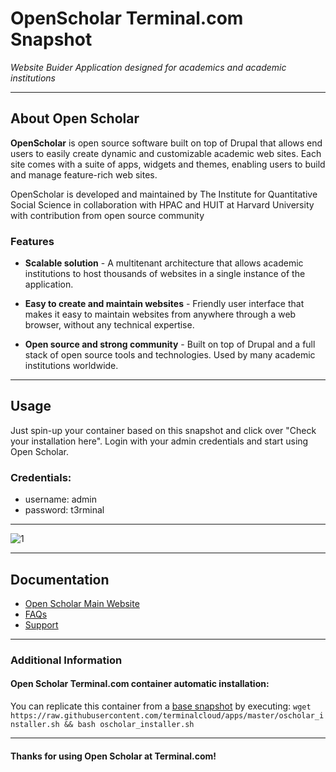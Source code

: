 # **OpenScholar** Terminal.com Snapshot
*Website Buider Application designed for academics and academic institutions*

---

## About Open Scholar
**OpenScholar** is  open source software built on top of Drupal that allows end users to easily create dynamic and customizable academic web sites. Each site comes with a suite of apps, widgets and themes, enabling users to build and manage feature-rich web sites.

OpenScholar is developed and maintained by The Institute for Quantitative Social Science in collaboration with HPAC and HUIT at Harvard University with contribution from open source community

### Features
- **Scalable solution** - A multitenant architecture that allows academic institutions to host thousands of websites in a single instance of the application.

- **Easy to create and maintain websites** - Friendly user interface that makes it easy to maintain websites from anywhere through a web browser, without any technical expertise.

- **Open source and strong community** - Built on top of Drupal and a full stack of open source tools and technologies. Used by many academic institutions worldwide.

---

## Usage

Just spin-up your container based on this snapshot and click over "Check your installation here".
Login with your admin credentials and start using Open Scholar.


### Credentials:

- username: admin
- password: t3rminal



---

![1](http://theopenscholar.org/sites/osops.openscholar.harvard.edu/files/styles/slideshow_960/public/theopenscholar/files/1_0.png)	

---

## Documentation
- [Open Scholar Main Website](http://theopenscholar.org/)
- [FAQs](http://theopenscholar.org/pages/frequently-asked-questions)
- [Support](http://theopenscholar.org/support)

---


### Additional Information
#### Open Scholar Terminal.com container automatic installation:
You can replicate this container from a [base snapshot](https://www.terminal.com/tiny/FzpHiTXG1K) by executing:
`wget https://raw.githubusercontent.com/terminalcloud/apps/master/oscholar_installer.sh && bash oscholar_installer.sh`


---

#### Thanks for using Open Scholar at Terminal.com!